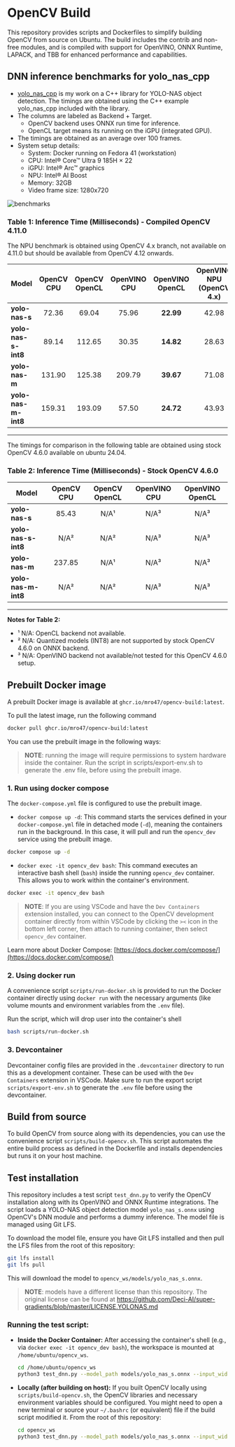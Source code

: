 # OpenCV Build

This repository provides scripts and Dockerfiles to simplify building OpenCV from source on Ubuntu. The build includes the contrib and non-free modules, and is compiled with support for OpenVINO, ONNX Runtime, LAPACK, and TBB for enhanced performance and capabilities.

## DNN inference benchmarks for yolo_nas_cpp

- [yolo_nas_cpp](https://github.com/MRo47/yolo_nas_cpp) is my work on a C++ library for YOLO-NAS object detection. 
The timings are obtained using the C++ example yolo_nas_cpp included with the library.
- The columns are labeled as Backend + Target.
    - OpenCV backend uses ONNX run time for inference.
    - OpenCL target means its running on the iGPU (integrated GPU).
- The timings are obtained as an average over 100 frames.
- System setup details:
    - System: Docker running on Fedora 41 (workstation)
    - CPU: Intel® Core™ Ultra 9 185H × 22
    - iGPU: Intel® Arc™ graphics
    - NPU: Intel® AI Boost
    - Memory: 32GB
    - Video frame size: 1280x720

![benchmarks](images/benchmarks.png "OpenCV 4.11.0 inference benchmarks on yolo_nas_cpp")

### Table 1: Inference Time (Milliseconds) - Compiled OpenCV 4.11.0

The NPU benchmark is obtained using OpenCV 4.x branch, not available on 4.11.0 but should be available from OpenCV 4.12 onwards.

| Model              | OpenCV CPU | OpenCV OpenCL | OpenVINO CPU | OpenVINO OpenCL     | OpenVINO NPU (OpenCV 4.x) |
|--------------------|:----------:|:-------------:|:------------:|:-------------------:|:-------------------------:|
| **yolo-nas-s**     |   72.36    |     69.04     |    75.96     |      **22.99**      |           42.98           |
| **yolo-nas-s-int8**|   89.14    |    112.65     |    30.35     |      **14.82**      |           28.63           |
| **yolo-nas-m**     |  131.90    |    125.38     |   209.79     |      **39.67**      |           71.08           |
| **yolo-nas-m-int8**|  159.31    |    193.09     |    57.50     |      **24.72**      |           43.93           |

---

The timings for comparison in the following table are obtained using stock OpenCV 4.6.0 available on ubuntu 24.04.

### Table 2: Inference Time (Milliseconds) - Stock OpenCV 4.6.0


| Model              | OpenCV CPU | OpenCV OpenCL | OpenVINO CPU | OpenVINO OpenCL |
|--------------------|:----------:|:-------------:|:------------:|:---------------:|
| **yolo-nas-s**     |   85.43    |     N/A¹      |     N/A³     |      N/A³       |
| **yolo-nas-s-int8**|   N/A²     |     N/A²      |     N/A³     |      N/A³       |
| **yolo-nas-m**     |   237.85   |     N/A¹      |     N/A³     |      N/A³       |
| **yolo-nas-m-int8**|   N/A²     |     N/A²      |     N/A³     |      N/A³       |
---

**Notes for Table 2:**
- ¹ N/A: OpenCL backend not available.
- ² N/A: Quantized models (INT8) are not supported by stock OpenCV 4.6.0 on ONNX backend.
- ³ N/A: OpenVINO backend not available/not tested for this OpenCV 4.6.0 setup.

## Prebuilt Docker image

A prebuilt Docker image is available at `ghcr.io/mro47/opencv-build:latest`.

To pull the latest image, run the following command

```bash
docker pull ghcr.io/mro47/opencv-build:latest
```

You can use the prebuilt image in the following ways:

> __NOTE__: running the image will require permissions to system hardware inside the container. Run the script in scripts/export-env.sh to generate the .env file, before using the prebuilt image.

### 1. Run using docker compose

The `docker-compose.yml` file is configured to use the prebuilt image.
*   `docker compose up -d`: This command starts the services defined in your `docker-compose.yml` file in detached mode (`-d`), meaning the containers run in the background. In this case, it will pull and run the `opencv_dev` service using the prebuilt image.

```bash
docker compose up -d
```
*   `docker exec -it opencv_dev bash`: This command executes an interactive bash shell (`bash`) inside the running `opencv_dev` container. This allows you to work within the container's environment.

```bash
docker exec -it opencv_dev bash
```

> __NOTE__: If you are using VSCode and have the `Dev Containers` extension installed, you can connect to the OpenCV development container directly from within VSCode by clicking the `><` icon in the bottom left corner, then attach to running container, then select `opencv_dev` container.

Learn more about Docker Compose: [https://docs.docker.com/compose/](https://docs.docker.com/compose/)

### 2. Using docker run

A convenience script `scripts/run-docker.sh` is provided to run the Docker container directly using `docker run` with the necessary arguments (like volume mounts and environment variables from the `.env` file).

Run the script, which will drop user into the container's shell
```bash
bash scripts/run-docker.sh
```

### 3. Devcontainer

Devcontainer config files are provided in the `.devcontainer` directory to run this as a development container. These can be used with the `Dev Containers` extension in VSCode. Make sure to run the export script `scripts/export-env.sh` to generate the `.env` file before using the devcontainer.

## Build from source

To build OpenCV from source along with its dependencies, you can use the convenience script `scripts/build-opencv.sh`. This script automates the entire build process as defined in the Dockerfile and installs dependencies but runs it on your host machine.

## Test installation

This repository includes a test script `test_dnn.py` to verify the OpenCV installation along with its OpenVINO and ONNX Runtime integrations. The script loads a YOLO-NAS object detection model `yolo_nas_s.onnx` using OpenCV's DNN module and performs a dummy inference. The model file is managed using Git LFS.

To download the model file, ensure you have Git LFS installed and then pull the LFS files from the root of this repository:
```bash
git lfs install
git lfs pull
```
This will download the model to `opencv_ws/models/yolo_nas_s.onnx`.

> __NOTE__: models have a different license than this repository. The original license can be found at https://github.com/Deci-AI/super-gradients/blob/master/LICENSE.YOLONAS.md

### Running the test script:

*   **Inside the Docker Container:**
    After accessing the container's shell (e.g., via `docker exec -it opencv_dev bash`), the workspace is mounted at `/home/ubuntu/opencv_ws`.
    ```bash
    cd /home/ubuntu/opencv_ws
    python3 test_dnn.py --model_path models/yolo_nas_s.onnx --input_width 640 --input_height 640 --input_channels 3
    ```

*   **Locally (after building on host):**
    If you built OpenCV locally using `scripts/build-opencv.sh`, the OpenCV libraries and necessary environment variables should be configured. You might need to open a new terminal or source your `~/.bashrc` (or equivalent) file if the build script modified it.
    From the root of this repository:
    ```bash
    cd opencv_ws
    python3 test_dnn.py --model_path models/yolo_nas_s.onnx --input_width 640 --input_height 640 --input_channels 3
    ```



